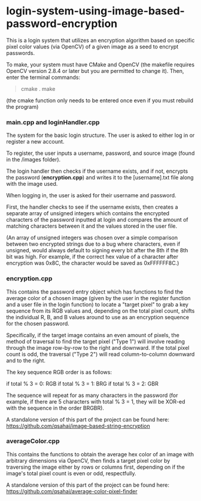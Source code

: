 # login-system-using-image-based-password-encryption
This is a login system that utilizes an encryption algorithm based on specific pixel color values (via OpenCV) of a given image as a seed to encrypt passwords.

To make, your system must have CMake and OpenCV (the makefile requires OpenCV version 2.8.4 or later but you are permitted to change it). Then, enter the terminal commands:

> cmake .
> make

(the cmake function only needs to be entered once even if you must rebuild the program)

### main.cpp and loginHandler.cpp
The system for the basic login structure. The user is asked to either log in or register a new account.

To register, the user inputs a username, password, and source image (found in the /images folder).

The login handler then checks if the username exists, and if not, encrypts the password (**encryption.cpp**) and writes it to the [username].txt file along with the image used.

When logging in, the user is asked for their username and password.

First, the handler checks to see if the username exists, then creates a separate array of unsigned integers which contains the encrypted characters of the password inputted at login and compares the amount of matching characters between it and the values stored in the user file.

(An array of unsigned integers was chosen over a simple comparison between two encrypted strings due to a bug where characters, even if unsigned, would always default to signing every bit after the 8th if the 8th bit was high. For example, if the correct hex value of a character after encryption was 0x8C, the character would be saved as 0xFFFFFF8C.)

### encryption.cpp
This contains the password entry object which has functions to find the average color of a chosen image (given by the user in the register function and a user file in the login function) to locate a "target pixel" to grab a key sequence from its RGB values and, depending on the total pixel count, shifts the individual R, B, and B values around to use as an encryption sequence for the chosen password.

Specifically, if the target image contains an even amount of pixels, the method of traversal to find the target pixel ("Type 1") will involve reading through the image row-by-row to the right and downward. If the total pixel count is odd, the traversal ("Type 2") will read column-to-column downward and to the right.

The key sequence RGB order is as follows:

if total % 3 = 0: RGB if total % 3 = 1: BRG if total % 3 = 2: GBR

The sequence will repeat for as many characters in the password (for example, if there are 5 characters with total % 3 = 1, they will be XOR-ed with the sequence in the order BRGBR).

A standalone version of this part of the project can be found here: https://github.com/qsahai/image-based-string-encryption

### averageColor.cpp
This contains the functions to obtain the average hex color of an image with arbitrary dimensions via OpenCV, then finds a target pixel color by traversing the image either by rows or columns first, depending on if the image's total pixel count is even or odd, respectfully.

A standalone version of this part of the project can be found here: https://github.com/qsahai/average-color-pixel-finder

